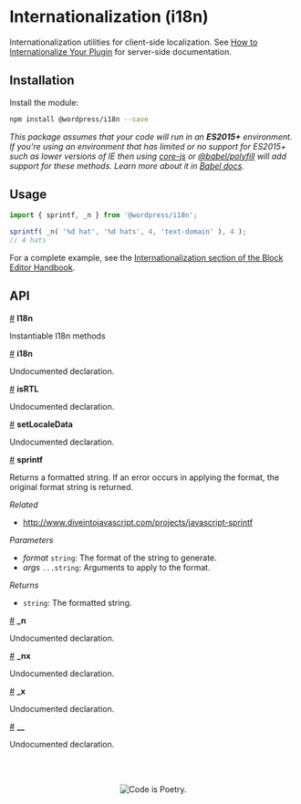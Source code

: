 # Internationalization (i18n)

Internationalization utilities for client-side localization. See [How to Internationalize Your Plugin](https://developer.wordpress.org/plugins/internationalization/how-to-internationalize-your-plugin/) for server-side documentation.

## Installation

Install the module:

```bash
npm install @wordpress/i18n --save
```

_This package assumes that your code will run in an **ES2015+** environment. If you're using an environment that has limited or no support for ES2015+ such as lower versions of IE then using [core-js](https://github.com/zloirock/core-js) or [@babel/polyfill](https://babeljs.io/docs/en/next/babel-polyfill) will add support for these methods. Learn more about it in [Babel docs](https://babeljs.io/docs/en/next/caveats)._

## Usage

```js
import { sprintf, _n } from '@wordpress/i18n';

sprintf( _n( '%d hat', '%d hats', 4, 'text-domain' ), 4 );
// 4 hats
```

For a complete example, see the [Internationalization section of the Block Editor Handbook](https://developer.wordpress.org/block-editor/developers/internationalization/).

## API

<!-- START TOKEN(Autogenerated API docs) -->

<a name="I18n" href="#I18n">#</a> **I18n**

Instantiable I18n methods

<a name="i18n" href="#i18n">#</a> **i18n**

Undocumented declaration.

<a name="isRTL" href="#isRTL">#</a> **isRTL**

Undocumented declaration.

<a name="setLocaleData" href="#setLocaleData">#</a> **setLocaleData**

Undocumented declaration.

<a name="sprintf" href="#sprintf">#</a> **sprintf**

Returns a formatted string. If an error occurs in applying the format, the
original format string is returned.

_Related_

-   <http://www.diveintojavascript.com/projects/javascript-sprintf>

_Parameters_

-   _format_ `string`: The format of the string to generate.
-   _args_ `...string`: Arguments to apply to the format.

_Returns_

-   `string`: The formatted string.

<a name="_n" href="#_n">#</a> **\_n**

Undocumented declaration.

<a name="_nx" href="#_nx">#</a> **\_nx**

Undocumented declaration.

<a name="_x" href="#_x">#</a> **\_x**

Undocumented declaration.

<a name="__" href="#__">#</a> **\_\_**

Undocumented declaration.


<!-- END TOKEN(Autogenerated API docs) -->

<br/><br/><p align="center"><img src="https://s.w.org/style/images/codeispoetry.png?1" alt="Code is Poetry." /></p>
